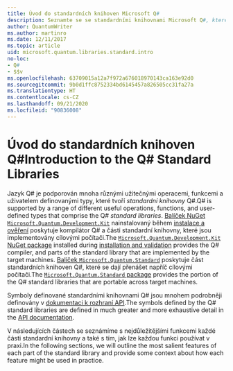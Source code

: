 ```yaml
---
title: Úvod do standardních knihoven Microsoft Q#
description: Seznamte se se standardními knihovnami Microsoft Q#, které definují operace, funkce a datové typy používané v kvantových programech.
author: QuantumWriter
ms.author: martinro
ms.date: 12/11/2017
ms.topic: article
uid: microsoft.quantum.libraries.standard.intro
no-loc:
- Q#
- $$v
ms.openlocfilehash: 63709015a12a7f972a676018970143ca163e92d0
ms.sourcegitcommit: 9b0d1ffc8752334bd6145457a826505cc31fa27a
ms.translationtype: HT
ms.contentlocale: cs-CZ
ms.lasthandoff: 09/21/2020
ms.locfileid: "90836008"
---
```

# <a name="introduction-to-the-no-locq-standard-libraries"></a><span data-ttu-id="0d154-103">Úvod do standardních knihoven Q#</span><span class="sxs-lookup"><span data-stu-id="0d154-103">Introduction to the Q# Standard Libraries</span></span>

<span data-ttu-id="0d154-104">Jazyk Q# je podporován mnoha různými užitečnými operacemi, funkcemi a uživatelem definovanými typy, které tvoří *standardní knihovny* Q#.</span><span class="sxs-lookup"><span data-stu-id="0d154-104">Q# is supported by a range of different useful operations, functions, and user-defined types that comprise the Q# *standard libraries*.</span></span>
<span data-ttu-id="0d154-105">[Balíček NuGet `Microsoft.Quantum.Development.Kit`](https://www.nuget.org/packages/microsoft.quantum.development.kit) nainstalovaný během [instalace a ověření](xref:microsoft.quantum.install) poskytuje kompilátor Q# a části standardní knihovny, které jsou implementovány cílovými počítači.</span><span class="sxs-lookup"><span data-stu-id="0d154-105">The [`Microsoft.Quantum.Development.Kit` NuGet package](https://www.nuget.org/packages/microsoft.quantum.development.kit) installed during [installation and validation](xref:microsoft.quantum.install) provides the Q# compiler, and parts of the standard library that are implemented by the target machines.</span></span>
<span data-ttu-id="0d154-106">[Balíček `Microsoft.Quantum.Standard`](https://www.nuget.org/packages/microsoft.quantum.standard) poskytuje část standardních knihoven Q#, které se dají přenášet napříč cílovými počítači.</span><span class="sxs-lookup"><span data-stu-id="0d154-106">The [`Microsoft.Quantum.Standard` package](https://www.nuget.org/packages/microsoft.quantum.standard) provides the portion of the Q# standard libraries that are portable across target machines.</span></span>

<span data-ttu-id="0d154-107">Symboly definované standardními knihovnami Q# jsou mnohem podrobněji definovány v [dokumentaci k rozhraní API](xref:microsoft.quantum.apiref-intro).</span><span class="sxs-lookup"><span data-stu-id="0d154-107">The symbols defined by the Q# standard libraries are defined in much greater and more exhaustive detail in the [API documentation](xref:microsoft.quantum.apiref-intro).</span></span>

<span data-ttu-id="0d154-108">V následujících částech se seznámíme s nejdůležitějšími funkcemi každé části standardní knihovny a také s tím, jak lze každou funkci používat v praxi.</span><span class="sxs-lookup"><span data-stu-id="0d154-108">In the following sections, we will outline the most salient features of each part of the standard library and provide some context about how each feature might be used in practice.</span></span>
